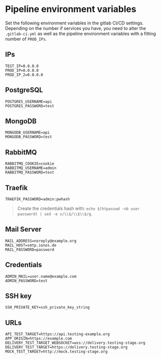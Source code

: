 # Pipeline environment variables

Set the following environment variables in the gitlab CI/CD settings. Depending on the number if services you have, you need to alter the `.gitlab-ci.yml` as well as the pipeline environment variables with a fitting number of `PROD_IPs`.

## IPs
    TEST_IP=0.0.0.0
    PROD_IP=0.0.0.0
    PROD_IP_2=0.0.0.0

## PostgreSQL
    POSTGRES_USERNAME=api
    POSTGRES_PASSWORD=test

## MongoDB
    MONGODB_USERNAME=api
    MONGODB_PASSWORD=test

## RabbitMQ
    RABBITMQ_COOKIE=cookie
    RABBITMQ_USERNAME=admin
    RABBITMQ_PASSWORD=test

## Traefik
    TRAEFIK_PASSWORD=admin:pwhash

> Create the credentials hash with: `echo $(htpasswd -nb user password) | sed -e s/\\$/\\$\\$/g`.

## Mail Server
    MAIL_ADDRESS=noreply@example.org
    MAIL_HOST=smtp.ionos.de
    MAIL_PASSWORD=password

## Credentials
    ADMIN_MAIL=user.name@example.com
    ADMIN_PASSWORD=test

##  SSH key
    SSH_PRIVATE_KEY=ssh_private_key_string

## URLs
    API_TEST_TARGET=https://api.testing-example.org
    APP_ORIGIN=https://example.com
    DELIVERY_TEST_TARGET_WEBSOCKET=wss://delivery.testing-stage.org
    DELIVERY_TEST_TARGET=https://delivery.testing-stage.org
    MOCK_TEST_TARGET=http://mock.testing-stage.org






